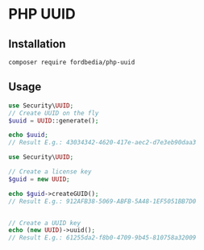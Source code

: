 # PHP UUID

## Installation

`composer require fordbedia/php-uuid`

## Usage

```php
use Security\UUID;
// Create UUID on the fly
$uuid = UUID::generate();

echo $uuid;
// Result E.g.: 43034342-4620-417e-aec2-d7e3eb90daa3
```

```php
use Security\UUID;

// Create a license key
$guid = new UUID;

echo $guid->createGUID();
// Result E.g.: 912AFB38-5069-ABFB-5A48-1EF5051BB7D0


// Create a UUID key
echo (new UUID)->uuid();
// Result E.g.: 61255da2-f8b0-4709-9b45-810758a32009
```